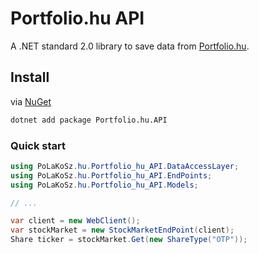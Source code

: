 # Portfolio.hu API

A .NET standard 2.0 library to save data from [Portfolio.hu](https://portfolio.hu/).

## Install

via [NuGet](https://www.nuget.org/packages/Portfolio.hu.API)

``` sh
dotnet add package Portfolio.hu.API
```

### Quick start

``` c#
using PoLaKoSz.hu.Portfolio_hu_API.DataAccessLayer;
using PoLaKoSz.hu.Portfolio_hu_API.EndPoints;
using PoLaKoSz.hu.Portfolio_hu_API.Models;

// ...

var client = new WebClient();
var stockMarket = new StockMarketEndPoint(client);
Share ticker = stockMarket.Get(new ShareType("OTP"));
```
